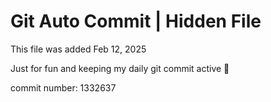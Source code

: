 # Git Auto Commit | Hidden File

This file was added Feb 12, 2025

Just for fun and keeping my daily git commit active 🤪

commit number: 1332637
